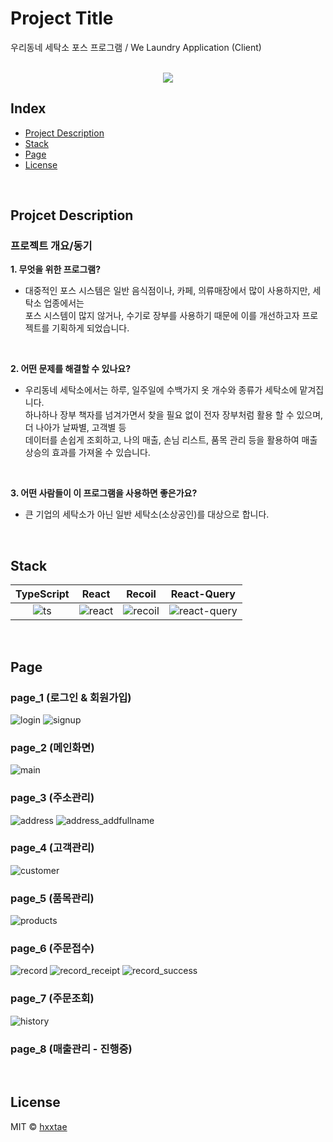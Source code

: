 # Project Title
우리동네 세탁소 포스 프로그램 / We Laundry Application (Client) 

<p align="center">
  <br>
  <img src="/">
  <br>
</p>

## Index

- [Project Description](#projcet-description)
- [Stack](#stack)
- [Page](#page)
- [License](#license)

<br>

## Projcet Description

### 프로젝트 개요/동기

**1. 무엇을 위한 프로그램?**   
- 대중적인 포스 시스템은 일반 음식점이나, 카페, 의류매장에서 많이 사용하지만, 세탁소 업종에서는   
포스 시스템이 많지 않거나, 수기로 장부를 사용하기 때문에 이를 개선하고자 프로젝트를 기획하게 되었습니다.

<br>

**2. 어떤 문제를 해결할 수 있나요?**   
- 우리동네 세탁소에서는 하루, 일주일에 수백가지 옷 개수와 종류가 세탁소에 맡겨집니다.   
하나하나 장부 책자를 넘겨가면서 찾을 필요 없이 전자 장부처럼 활용 할 수 있으며, 더 나아가 날짜별, 고객별 등    
데이터를 손쉽게 조회하고, 나의 매출, 손님 리스트, 품목 관리 등을 활용하여 매출 상승의 효과를 가져올 수 있습니다.

<br>

**3. 어떤 사람들이 이 프로그램을 사용하면 좋은가요?**   
- 큰 기업의 세탁소가 아닌 일반 세탁소(소상공인)를 대상으로 합니다.

<br>

## Stack

| TypeScript | React    | Recoil    | React-Query    |
| :--------: | :------: | :-------: | :------------: |
|   ![ts]    | ![react] | ![recoil] | ![react-query] |

<br>

## Page

### page_1 (로그인 & 회원가입)
![login](https://user-images.githubusercontent.com/79623316/175766234-eadafa94-ad69-4780-a052-c2dea289ba21.PNG)
![signup](https://user-images.githubusercontent.com/79623316/175767125-584dcdb1-2359-487f-a947-53ba72270830.PNG)

### page_2 (메인화면)
![main](https://user-images.githubusercontent.com/79623316/175766846-8e868b5c-db6a-43a5-ae9c-bab8339c3b8e.PNG)

### page_3 (주소관리)
![address](https://user-images.githubusercontent.com/79623316/175766955-51daf465-d0b5-40ee-8acc-388e9afa55a6.PNG)
![address_addfullname](https://user-images.githubusercontent.com/79623316/175766961-93c4b8a5-9719-43c4-8f1c-0cb4763988f6.PNG)


### page_4 (고객관리)
![customer](https://user-images.githubusercontent.com/79623316/175766940-bd6e2760-0d35-415f-960a-efb7a0e9d81b.PNG)


### page_5 (품목관리)
![products](https://user-images.githubusercontent.com/79623316/175766950-f16f9e95-6370-4df9-b63f-4aab44f0937f.PNG)


### page_6 (주문접수)
![record](https://user-images.githubusercontent.com/79623316/175766868-c6217ba4-f049-468e-8e4b-6b3cdf0a8b5f.PNG)
![record_receipt](https://user-images.githubusercontent.com/79623316/175766892-0caa73bf-5ae0-46ab-a9b5-aac05f8a09dd.PNG)
![record_success](https://user-images.githubusercontent.com/79623316/175766907-d400950f-09a7-46cd-9228-d5854c56f1e9.PNG)

### page_7 (주문조회)
![history](https://user-images.githubusercontent.com/79623316/175766922-260c2047-8eeb-4056-87a2-dfacf2cfa6c0.PNG)


### page_8 (매출관리 - 진행중)

<br>

## License

MIT &copy; [hxxtae](mailto:fkdlxmfkdl1@gmail.com)

<!-- Stack Icon Refernces -->

[ts]: https://user-images.githubusercontent.com/79623316/175767679-b759c752-d9f9-49d2-a503-276e30292442.svg
[react]: https://user-images.githubusercontent.com/79623316/175767657-f4926c0c-0c8e-4f4d-957e-c4c4877ffe16.svg
[recoil]: https://user-images.githubusercontent.com/79623316/175767881-e60e3519-242d-49f6-80c7-ac8b40470e2f.svg
[react-query]: https://user-images.githubusercontent.com/79623316/175767768-3740450e-cb18-4b23-b2f9-174edcdb87a5.svg









